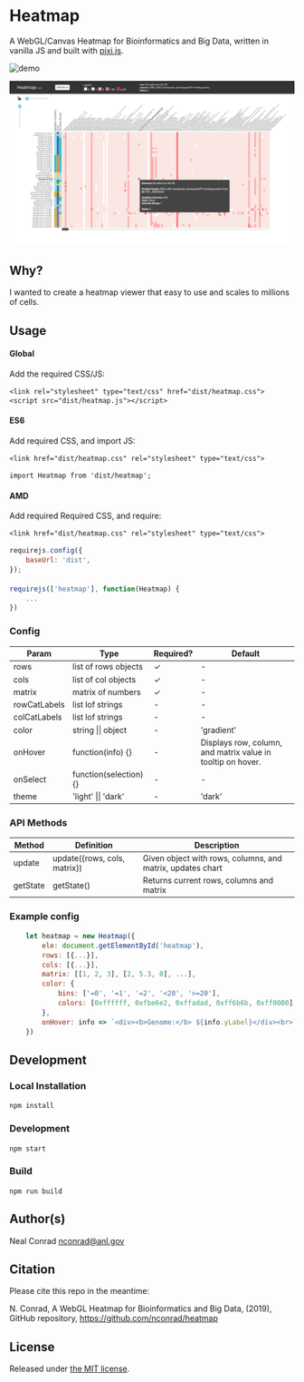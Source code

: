 # Heatmap

A WebGL/Canvas Heatmap for Bioinformatics and Big Data, written in vanilla JS and built with [pixi.js](http://www.pixijs.com/).

![demo](https://nconrad.github.io/heatmap/demo/)

![screenshot](demo/screenshot.png)


## Why?

I wanted to create a heatmap viewer that easy to use and scales to millions of cells.


## Usage

#### Global

Add the required CSS/JS:

```
<link rel="stylesheet" type="text/css" href="dist/heatmap.css">
<script src="dist/heatmap.js"></script>
```

#### ES6

Add required CSS, and import JS:

```
<link href="dist/heatmap.css" rel="stylesheet" type="text/css">
```

```
import Heatmap from 'dist/heatmap';
```

#### AMD

Add required Required CSS, and require:

```
<link href="dist/heatmap.css" rel="stylesheet" type="text/css">
```

```javascript
requirejs.config({
    baseUrl: 'dist',
});

requirejs(['heatmap'], function(Heatmap) {
    ...
})
```


### Config

| Param        | Type                   | Required? | Default                                                     |
|--------------|------------------------|-----------|-------------------------------------------------------------|
| rows         | list of rows objects   | &check;   | -                                                           |
| cols         | list of col objects    | &check;   | -                                                           |
| matrix       | matrix of numbers      | &check;   | -                                                           |
| rowCatLabels | list lof strings       | -         | -                                                           |
| colCatLabels | list lof strings       | -         | -                                                           |
| color        | string \|\| object     | -         | 'gradient'                                                  |
| onHover      | function(info) {}      | -         | Displays row, column, and matrix value in tooltip on hover. |
| onSelect     | function(selection) {} | -         | -                                                           |
| theme        | 'light' \|\| 'dark'    | -         | 'dark'                                                      |


### API Methods

| Method   | Definition                   | Description                                                |
|----------|------------------------------|------------------------------------------------------------|
| update   | update({rows, cols, matrix}) | Given object with rows, columns, and matrix, updates chart |
| getState | getState()                   | Returns current rows, columns and matrix                   |



### Example config

```javascript
    let heatmap = new Heatmap({
        ele: document.getElementById('heatmap'),
        rows: [{...}],
        cols: [{...}],
        matrix: [[1, 2, 3], [2, 5.3, 0], ...],
        color: {
            bins: ['=0', '=1', '=2', '<20', '>=20'],
            colors: [0xffffff, 0xfbe6e2, 0xffadad, 0xff6b6b, 0xff0000]
        },
        onHover: info => `<div><b>Genome:</b> ${info.yLabel}</div><br>`
    })
```


## Development

### Local Installation

```
npm install
```


### Development

```
npm start
```

### Build

```
npm run build
```


## Author(s)

Neal Conrad <nconrad@anl.gov>


## Citation

Please cite this repo in the meantime:

N. Conrad, A WebGL Heatmap for Bioinformatics and Big Data, (2019), GitHub repository, https://github.com/nconrad/heatmap


## License

Released under [the MIT license](https://github.com/nconrad/heatmap/blob/master/LICENSE).



